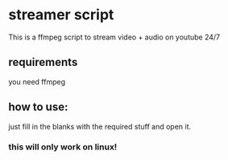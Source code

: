 # streamer script
This is a ffmpeg script to stream video + audio on youtube 24/7

## requirements
you need ffmpeg

## how to use:
just fill in the blanks with the required stuff and open it.

### this will only work on linux!

